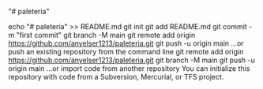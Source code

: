 "# paleteria" 


echo "# paleteria" >> README.md
git init
git add README.md
git commit -m "first commit"
git branch -M main
git remote add origin https://github.com/anyelser1213/paleteria.git
git push -u origin main
…or push an existing repository from the command line
git remote add origin https://github.com/anyelser1213/paleteria.git
git branch -M main
git push -u origin main
…or import code from another repository
You can initialize this repository with code from a Subversion, Mercurial, or TFS project.
